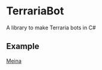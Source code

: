 # TerrariaBot
A library to make Terraria bots in C#

## Example
[Meina](https://github.com/Xwilarg/Meina)

